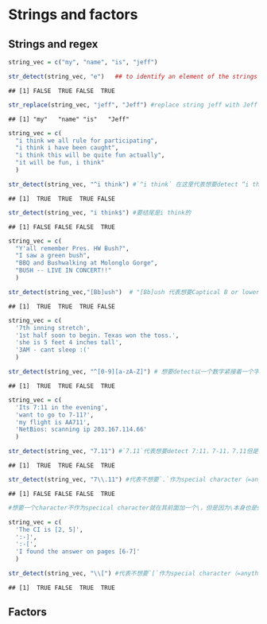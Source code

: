 Strings and factors
================

## Strings and regex

``` r
string_vec = c("my", "name", "is", "jeff")

str_detect(string_vec, "e")   ## to identify an element of the strings to corresponding with the parter"e"
```

    ## [1] FALSE  TRUE FALSE  TRUE

``` r
str_replace(string_vec, "jeff", "Jeff") #replace string jeff with Jeff 
```

    ## [1] "my"   "name" "is"   "Jeff"

``` r
string_vec = c(
  "i think we all rule for participating",
  "i think i have been caught",
  "i think this will be quite fun actually",
  "it will be fun, i think"
  )

str_detect(string_vec, "^i think") #`^i think` 在这里代表想要detect “i think” string at start with, but not end wit
```

    ## [1]  TRUE  TRUE  TRUE FALSE

``` r
str_detect(string_vec, "i think$") #要结尾是i think的
```

    ## [1] FALSE FALSE FALSE  TRUE

``` r
string_vec = c(
  "Y'all remember Pres. HW Bush?",
  "I saw a green bush",
  "BBQ and Bushwalking at Molonglo Gorge",
  "BUSH -- LIVE IN CONCERT!!"
  )

str_detect(string_vec,"[Bb]ush")  # "[Bb]ush 代表想要Captical B or lower case B 都被detected
```

    ## [1]  TRUE  TRUE  TRUE FALSE

``` r
string_vec = c(
  '7th inning stretch',
  '1st half soon to begin. Texas won the toss.',
  'she is 5 feet 4 inches tall',
  '3AM - cant sleep :('
  )

str_detect(string_vec, "^[0-9][a-zA-Z]") # 想要detect以一个数字紧接着一个字母（大小写都可以）开头的
```

    ## [1]  TRUE  TRUE FALSE  TRUE

``` r
string_vec = c(
  'Its 7:11 in the evening',
  'want to go to 7-11?',
  'my flight is AA711',
  'NetBios: scanning ip 203.167.114.66'
  )

str_detect(string_vec, "7.11") #`7.11`代表想要detect 7:11，7-11，7.11但是不要711， `.`在这里代表literally anything
```

    ## [1]  TRUE  TRUE FALSE  TRUE

``` r
str_detect(string_vec, "7\\.11") #代表不想要`.`作为special character（=anything），而仅仅作为`.`存在，
```

    ## [1] FALSE FALSE FALSE  TRUE

``` r
#想要一个character不作为specical character就在其前面加一个\，但是因为\本身也是special character， 所以需要再加一个\
```

``` r
string_vec = c(
  'The CI is [2, 5]',
  ':-]',
  ':-[',
  'I found the answer on pages [6-7]'
  )

str_detect(string_vec, "\\[") #代表不想要`[`作为special character（=anything），而仅仅作为`[`存在，
```

    ## [1]  TRUE FALSE  TRUE  TRUE

## Factors
